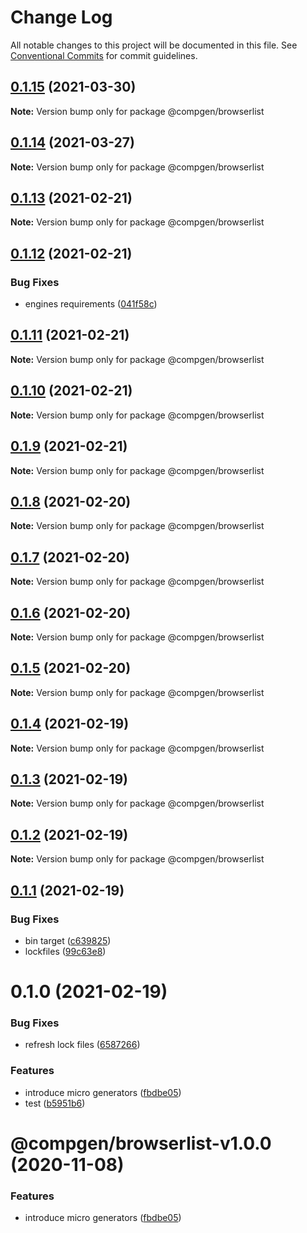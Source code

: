 # Change Log

All notable changes to this project will be documented in this file.
See [Conventional Commits](https://conventionalcommits.org) for commit guidelines.

## [0.1.15](https://github.com/developer239/compgen/compare/@compgen/browserlist@0.1.14...@compgen/browserlist@0.1.15) (2021-03-30)

**Note:** Version bump only for package @compgen/browserlist





## [0.1.14](https://github.com/developer239/compgen/compare/@compgen/browserlist@0.1.13...@compgen/browserlist@0.1.14) (2021-03-27)

**Note:** Version bump only for package @compgen/browserlist





## [0.1.13](https://github.com/developer239/compgen/compare/@compgen/browserlist@0.1.12...@compgen/browserlist@0.1.13) (2021-02-21)

**Note:** Version bump only for package @compgen/browserlist





## [0.1.12](https://github.com/developer239/compgen/compare/@compgen/browserlist@0.1.11...@compgen/browserlist@0.1.12) (2021-02-21)


### Bug Fixes

* engines requirements ([041f58c](https://github.com/developer239/compgen/commit/041f58cffca7b9db89515ed7e2d77535750cedd6))





## [0.1.11](https://github.com/developer239/compgen/compare/@compgen/browserlist@0.1.10...@compgen/browserlist@0.1.11) (2021-02-21)

**Note:** Version bump only for package @compgen/browserlist





## [0.1.10](https://github.com/developer239/compgen/compare/@compgen/browserlist@0.1.9...@compgen/browserlist@0.1.10) (2021-02-21)

**Note:** Version bump only for package @compgen/browserlist





## [0.1.9](https://github.com/developer239/compgen/compare/@compgen/browserlist@0.1.8...@compgen/browserlist@0.1.9) (2021-02-21)

**Note:** Version bump only for package @compgen/browserlist





## [0.1.8](https://github.com/developer239/compgen/compare/@compgen/browserlist@0.1.7...@compgen/browserlist@0.1.8) (2021-02-20)

**Note:** Version bump only for package @compgen/browserlist





## [0.1.7](https://github.com/developer239/compgen/compare/@compgen/browserlist@0.1.6...@compgen/browserlist@0.1.7) (2021-02-20)

**Note:** Version bump only for package @compgen/browserlist





## [0.1.6](https://github.com/developer239/compgen/compare/@compgen/browserlist@0.1.5...@compgen/browserlist@0.1.6) (2021-02-20)

**Note:** Version bump only for package @compgen/browserlist





## [0.1.5](https://github.com/developer239/compgen/compare/@compgen/browserlist@0.1.4...@compgen/browserlist@0.1.5) (2021-02-20)

**Note:** Version bump only for package @compgen/browserlist





## [0.1.4](https://github.com/developer239/compgen/compare/@compgen/browserlist@0.1.3...@compgen/browserlist@0.1.4) (2021-02-19)

**Note:** Version bump only for package @compgen/browserlist





## [0.1.3](https://github.com/developer239/compgen/compare/@compgen/browserlist@0.1.2...@compgen/browserlist@0.1.3) (2021-02-19)

**Note:** Version bump only for package @compgen/browserlist





## [0.1.2](https://github.com/developer239/compgen/compare/@compgen/browserlist@0.1.1...@compgen/browserlist@0.1.2) (2021-02-19)

**Note:** Version bump only for package @compgen/browserlist





## [0.1.1](https://github.com/developer239/compgen/compare/@compgen/browserlist@0.1.0...@compgen/browserlist@0.1.1) (2021-02-19)


### Bug Fixes

* bin target ([c639825](https://github.com/developer239/compgen/commit/c639825f9c5c430880d33deeb648c9a087102fae))
* lockfiles ([99c63e8](https://github.com/developer239/compgen/commit/99c63e8f7192b2a8262f74e6f0fbd6943ebc1eb4))





# 0.1.0 (2021-02-19)


### Bug Fixes

* refresh lock files ([6587266](https://github.com/developer239/compgen/commit/658726677f8e29849ac47411a84a5569008fa3e0))


### Features

* introduce micro generators ([fbdbe05](https://github.com/developer239/compgen/commit/fbdbe0523b9f3187c4f8d08248eeb8a679650afd))
* test ([b5951b6](https://github.com/developer239/compgen/commit/b5951b6ac0684615cfc2de295f383dca9f238584))





# @compgen/browserlist-v1.0.0 (2020-11-08)


### Features

* introduce micro generators ([fbdbe05](https://github.com/developer239/compgen/commit/fbdbe0523b9f3187c4f8d08248eeb8a679650afd))
